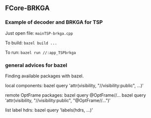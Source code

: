 ## FCore-BRKGA

### Example of decoder and BRKGA for TSP

Just open file: `mainTSP-brkga.cpp`

To build: `bazel build ...`

To run: `bazel run //:app_TSPbrkga`

### general advices for bazel
Finding available packages with bazel.

local components:
bazel query 'attr(visibility, "//visibility:public", ...)'

remote OptFrame packages:
bazel query @OptFrame//...
bazel query 'attr(visibility, "//visibility:public", "@OptFrame//...")'


list label hdrs:
bazel query 'labels(hdrs, ...)'
